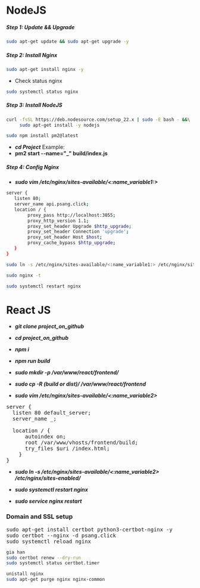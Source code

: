 # NodeJS

##### Step 1: Update && Upgrade

```bash
sudo apt-get update && sudo apt-get upgrade -y
```

##### Step 2: Install Nginx

```bash
sudo apt-get install nginx -y
```

-   Check status nginx

```bash
sudo systemctl status nginx
```

##### Step 3: Install NodeJS

```bash
curl -fsSL https://deb.nodesource.com/setup_22.x | sudo -E bash - &&\
     sudo apt-get install -y nodejs
```

```bash
sudo npm install pm2@latest
```

-   **_cd Project_**
    Example:
-   **pm2 start --name="\_" build/index.js**

##### Step 4: Config Nginx

-   **_sudo vim /etc/nginx/sites-available/<:name_variable1:>_**

```bash
server {
   listen 80;
   server_name api.psang.click;
   location / {
        proxy_pass http://localhost:3055;
        proxy_http_version 1.1;
        proxy_set_header Upgrade $http_upgrade;
        proxy_set_header Connection 'upgrade';
        proxy_set_header Host $host;
        proxy_cache_bypass $http_upgrade;
   }
}
```

```bash
sudo ln -s /etc/nginx/sites-available/<:name_variable1:> /etc/nginx/sites-enabled/
```

```bash
sudo nginx -t
```

```bash
sudo systemctl restart nginx
```

# React JS

-   **_git clone project_on_github_**

-   **_cd project_on_github_**

-   **_npm i_**

-   **_npm run build_**

-   **_sudo mkdir -p /var/www/react/frontend/_**

-   **_sudo cp -R (build or dist)/ /var/www/react/frontend_**

-   **_sudo vim /etc/nginx/sites-available/<:name_variable2>_**

<pre>
server {
  listen 80 default_server;
  server_name _;

  location / {
      autoindex on;
      root /var/www/vhosts/frontend/build;
      try_files $uri /index.html;
    }
}
</pre>

-   **_sudo ln -s /etc/nginx/sites-available/<:name_variable2> /etc/nginx/sites-enabled/_**

-   **_sudo systemctl restart nginx_**
-   **_sudo service nginx restart_**

### Domain and SSL setup

<pre>
sudo apt-get install certbot python3-certbot-nginx -y
sudo certbot --nginx -d psang.click
sudo systemctl reload nginx
</pre>

```bash
gia han
sudo certbot renew --dry-run
sudo systemctl status certbot.timer

unistall nginx
sudo apt-get purge nginx nginx-common
```
